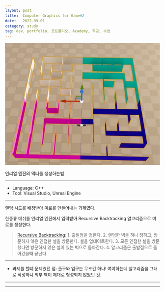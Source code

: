 ```yaml
---
layout: post
title:  Computer Graphics for Game#2
date:   2022-09-01
category: study
tag: dev, portfolio, 포트폴리오, Academy, 학교, 수업
---
```



![Alt text](<../../assets/img/portfolio/maze seed3.jpg>)


언리얼 엔진의 액터를 생성하는법

---

- Language: C++
- Tool: Visual Studio, Unreal Engine

---

랜덤 시드를 배정받아 미로를 만들어내는 과제였다.

한종류 메쉬를 언리얼 엔진에서 입력받아
Recursive Backtracking 알고리즘으로 미로를 생성한다.

> [Recursive Backtracking](https://weblog.jamisbuck.org/2010/12/27/maze-generation-recursive-backtracking):
    1. 출발점을 정한다.
    2. 랜덤한 벽을 하나 정하고, 방문하지 않은 인접한 셀을 방문한다. 셀을 업데이트한다.
    3. 모든 인접한 셀을 방문했다면 방문하지 않은 셀이 있는 벽으로 돌아간다.
    4. 알고리즘은 출발점으로 돌아갔을때 끝난다.


---

 - 과제를 할떄 문제였던 점: 출구와 입구는 무조건 하나! 여야하는데 알고리즘을 그대로 작성하니 외부 벽이 제대로 형성되지 않았던 것.

---



---